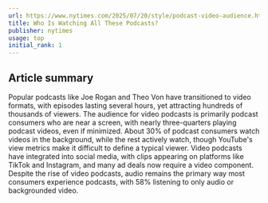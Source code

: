 ```yaml
---
url: https://www.nytimes.com/2025/07/20/style/podcast-video-audience.html
title: Who Is Watching All These Podcasts?
publisher: nytimes
usage: top
initial_rank: 1
---
```

## Article summary
Popular podcasts like Joe Rogan and Theo Von have transitioned to video formats, with episodes lasting several hours, yet attracting hundreds of thousands of viewers. The audience for video podcasts is primarily podcast consumers who are near a screen, with nearly three-quarters playing podcast videos, even if minimized. About 30% of podcast consumers watch videos in the background, while the rest actively watch, though YouTube's view metrics make it difficult to define a typical viewer. Video podcasts have integrated into social media, with clips appearing on platforms like TikTok and Instagram, and many ad deals now require a video component. Despite the rise of video podcasts, audio remains the primary way most consumers experience podcasts, with 58% listening to only audio or backgrounded video.
